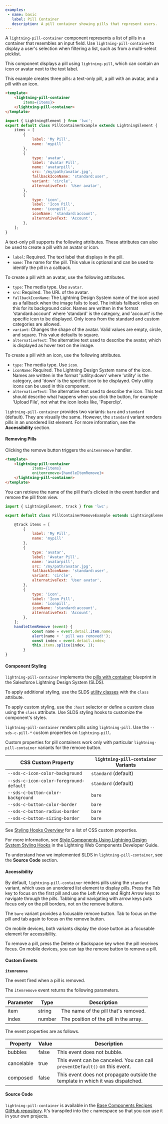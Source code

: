```yaml
---
examples:
 - name: basic
   label: Pill Container
   description: A pill container showing pills that represent users.
---
```

A `lightning-pill-container` component represents a list of pills in a container
that resembles an input field. Use `lightning-pill-container`to display a user's
selection when filtering a list, such as from a multi-select picklist.

This component displays a pill using `lightning-pill`, which can contain an icon or avatar next to the text label.

This example creates three pills: a text-only pill, a pill with an avatar, and
a pill with an icon.

```html
<template>
    <lightning-pill-container
        items={items}>
    </lightning-pill-container>
</template>
```

```javascript
import { LightningElement } from 'lwc';
export default class PillContainerExample extends LightningElement {
    items = [
        {
            label: 'My Pill',
            name: 'mypill'
        },
        {
            type: 'avatar',
            label: 'Avatar Pill',
            name: 'avatarpill',
            src: '/my/path/avatar.jpg',
            fallbackIconName: 'standard:user',
            variant: 'circle',
            alternativeText: 'User avatar',
        },
        {
            type: 'icon',
            label: 'Icon Pill',
            name: 'iconpill',
            iconName: 'standard:account',
            alternativeText: 'Account',
        },
    ];
}
```

A text-only pill supports the following attributes. These attributes can also
be used to create a pill with an avatar or icon.

  * `label`: Required. The text label that displays in the pill.
  * `name`: The name for the pill. This value is optional and can be used to identify the pill in a callback.

To create a pill with an avatar, use the following attributes.

  * `type`: The media type. Use `avatar`.
  * `src`: Required. The URL of the avatar.
  * `fallbackIconName`: The Lightning Design System name of the icon used as a fallback when the image fails to load. The initials fallback relies on this for its background color. Names are written in the format 'standard:account' where 'standard' is the category, and 'account' is the specific icon to be displayed. Only icons from the standard and custom categories are allowed.
  * `variant`: Changes the shape of the avatar. Valid values are empty, circle, and square. This value defaults to square.
  * `alternativeText`: The alternative text used to describe the avatar, which is displayed as hover text on the image.

To create a pill with an icon, use the following attributes.

  * `type`: The media type. Use `icon`.
  * `iconName`: Required. The Lightning Design System name of the icon. Names are written in the format '\utility:down\' where 'utility' is the category, and 'down' is the specific icon to be displayed. Only utility icons can be used in this component.
  * `alternativeText`: The alternative text used to describe the icon. This text should describe what happens when you click the button, for example 'Upload File', not what the icon looks like, 'Paperclip'.

`lightning-pill-container` provides two variants: `bare` and `standard` (default). They are visually the same. However, the `standard` variant renders pills in an unordered list element. For more information, see the **Accessibility** section.

#### Removing Pills

Clicking the remove button triggers the `onitemremove` handler.

```html
<template>
    <lightning-pill-container
            items={items}
            onitemremove={handleItemRemove}>
    </lightning-pill-container>
</template>
```

You can retrieve the name of the pill that's clicked in the event handler and
remove the pill from view.

```javascript
import { LightningElement, track } from 'lwc';

export default class PillContainerRemoveExample extends LightningElement {

    @track items = [
        {
            label: 'My Pill',
            name: 'mypill'
        },
        {
            type: 'avatar',
            label: 'Avatar Pill',
            name: 'avatarpill',
            src: '/my/path/avatar.jpg',
            fallbackIconName: 'standard:user',
            variant: 'circle',
            alternativeText: 'User avatar',
        },
        {
            type: 'icon',
            label: 'Icon Pill',
            name: 'iconpill',
            iconName: 'standard:account',
            alternativeText: 'Account',
        },
    ];
    handleItemRemove (event) {
            const name = event.detail.item.name;
            alert(name + ' pill was removed!');
            const index = event.detail.index;
            this.items.splice(index, 1);
        }
}
```

#### Component Styling

`lightning-pill-container` implements the 
[pills with container](https://lightningdesignsystem.com/components/pills/#Pill-with-Container) blueprint in the
Salesforce Lightning Design System (SLDS).

To apply additional styling, use the SLDS [utility classes](https://www.lightningdesignsystem.com/utilities/alignment)  with the `class` attribute.

To apply custom styling, use the `:host` selector or define a custom class using the `class` attribute. Use SLDS styling hooks to customize the component's styles. 

`lightning-pill-container` renders pills using `lightning-pill`. Use the    `--sds-c-pill-*` custom properties on `lightning-pill`.

Custom properties for pill containers work only with particular `lightning-pill-container` variants for the remove button.

CSS Custom Property | `lightning-pill-container` Variants
--------------------|------------------------------------
`--sds-c-icon-color-background` | `standard` (default)
`--sds-c-icon-color-foreground-default` | `standard` (default)
`--sds-c-button-color-background` | `bare`
`--sds-c-button-color-border` | `bare`
`--sds-c-button-radius-border` | `bare`
`--sds-c-button-sizing-border` | `bare`

See [Styling Hooks Overview](https://www.lightningdesignsystem.com/components/pills/#Styling-Hooks-Overview) for a list of CSS custom properties.

 For more information, see [Style Components Using Lightning Design System Styling Hooks](docs/component-library/documentation/lwc/lwc.create_components_css_custom_properties) in the Lightning Web Components Developer Guide.

To understand how we implemented SLDS in `lightning-pill-container`, see the **Source Code** section.

#### Accessibility

 By default, `lightning-pill-container` renders pills using the `standard` variant, which uses an unordered list element to display pills. Press the Tab key to focus on the first pill and use the Left Arrow and Right Arrow keys to navigate through the pills. Tabbing and navigating with arrow keys puts focus only on the pill borders, not on the remove buttons.

The `bare` variant provides a focusable remove button. Tab to focus on the pill and tab again to focus on the remove button.

On mobile devices, both variants display the close button as a focusable element for accessibility.

 To remove a pill, press the Delete or Backspace key when the pill receives focus. On mobile devices, you can tap the remove button to remove a pill.


#### Custom Events

**`itemremove`**

The event fired when a pill is removed.

The `itemremove` event returns the following parameters.

Parameter|Type|Description
-----|-----|----------
item|string|The name of the pill that's removed.
index|number|The position of the pill in the array.

The event properties are as follows.

Property|Value|Description
-----|-----|----------
bubbles|false|This event does not bubble.
cancelable|true|This event can be canceled. You can call `preventDefault()` on this event.
composed|false|This event does not propagate outside the template in which it was dispatched.


#### Source Code

`lightning-pill-container` is available in the [Base Components Recipes GitHub repository](https://github.com/salesforce/base-components-recipes#documentation). It's transpiled into the `c` namespace so that you can use it in your own projects.